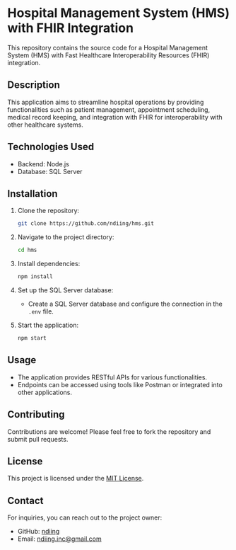 # Hospital Management System (HMS) with FHIR Integration

This repository contains the source code for a Hospital Management System (HMS) with Fast Healthcare Interoperability Resources (FHIR) integration. 

## Description

This application aims to streamline hospital operations by providing functionalities such as patient management, appointment scheduling, medical record keeping, and integration with FHIR for interoperability with other healthcare systems. 

## Technologies Used

- Backend: Node.js
- Database: SQL Server

## Installation

1. Clone the repository:
    ```bash
    git clone https://github.com/ndiing/hms.git
    ```

2. Navigate to the project directory:
    ```bash
    cd hms
    ```

3. Install dependencies:
    ```bash
    npm install
    ```

4. Set up the SQL Server database:
    - Create a SQL Server database and configure the connection in the `.env` file.

5. Start the application:
    ```bash
    npm start
    ```

## Usage

- The application provides RESTful APIs for various functionalities.
- Endpoints can be accessed using tools like Postman or integrated into other applications.

## Contributing

Contributions are welcome! Please feel free to fork the repository and submit pull requests.

## License

This project is licensed under the [MIT License](LICENSE).

## Contact

For inquiries, you can reach out to the project owner:
- GitHub: [ndiing](https://github.com/ndiing)
- Email: ndiing.inc@gmail.com

